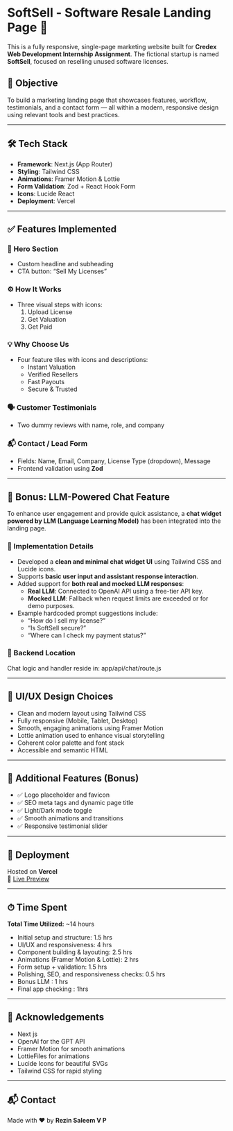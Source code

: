 # SoftSell - Software Resale Landing Page 🚀

This is a fully responsive, single-page marketing website built for **Credex Web Development Internship Assignment**. The fictional startup is named **SoftSell**, focused on reselling unused software licenses.

## 🌟 Objective

To build a marketing landing page that showcases features, workflow, testimonials, and a contact form — all within a modern, responsive design using relevant tools and best practices.

---

## 🛠 Tech Stack

- **Framework**: Next.js (App Router)
- **Styling**: Tailwind CSS
- **Animations**: Framer Motion & Lottie
- **Form Validation**: Zod + React Hook Form
- **Icons**: Lucide React
- **Deployment**: Vercel

---

## ✅ Features Implemented

### 🎯 Hero Section
- Custom headline and subheading
- CTA button: “Sell My Licenses”

### ⚙️ How It Works
- Three visual steps with icons:
  1. Upload License
  2. Get Valuation
  3. Get Paid

### 💡 Why Choose Us
- Four feature tiles with icons and descriptions:
  - Instant Valuation
  - Verified Resellers
  - Fast Payouts
  - Secure & Trusted

### 🗣️ Customer Testimonials
- Two dummy reviews with name, role, and company

### 📬 Contact / Lead Form
- Fields: Name, Email, Company, License Type (dropdown), Message
- Frontend validation using **Zod**

---

## 💬 Bonus: LLM-Powered Chat Feature

To enhance user engagement and provide quick assistance, a **chat widget powered by LLM (Language Learning Model)** has been integrated into the landing page.

### 🔧 Implementation Details

- Developed a **clean and minimal chat widget UI** using Tailwind CSS and Lucide icons.
- Supports **basic user input and assistant response interaction**.
- Added support for **both real and mocked LLM responses**:
  - **Real LLM**: Connected to OpenAI API using a free-tier API key.
  - **Mocked LLM**: Fallback when request limits are exceeded or for demo purposes.
- Example hardcoded prompt suggestions include:
  - “How do I sell my license?”
  - “Is SoftSell secure?”
  - “Where can I check my payment status?”

### 📁 Backend Location

Chat logic and handler reside in:
app/api/chat/route.js

---

## 🎨 UI/UX Design Choices

- Clean and modern layout using Tailwind CSS
- Fully responsive (Mobile, Tablet, Desktop)
- Smooth, engaging animations using Framer Motion
- Lottie animation used to enhance visual storytelling
- Coherent color palette and font stack
- Accessible and semantic HTML

---

## 🧠 Additional Features (Bonus)

- ✅ Logo placeholder and favicon
- ✅ SEO meta tags and dynamic page title
- ✅ Light/Dark mode toggle
- ✅ Smooth animations and transitions
- ✅ Responsive testimonial slider

---

## 🚀 Deployment

Hosted on **Vercel**  
🔗 [Live Preview](https://softsell-next-app.vercel.app/) 

---

## ⏱ Time Spent

**Total Time Utilized:** ~14 hours

- Initial setup and structure: 1.5 hrs
- UI/UX and responsiveness: 4 hrs
- Component building & layouting: 2.5 hrs
- Animations (Framer Motion & Lottie): 2 hrs
- Form setup + validation: 1.5 hrs
- Polishing, SEO, and responsiveness checks: 0.5 hrs
- Bonus LLM : 1 hrs
- Final app checking : 1hrs

---

## 🙌 Acknowledgements

- Next js 
- OpenAI for the GPT API
- Framer Motion for smooth animations
- LottieFiles for animations
- Lucide Icons for beautiful SVGs
- Tailwind CSS for rapid styling

---

## 📬 Contact

Made with ❤️ by **Rezin Saleem V P**